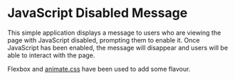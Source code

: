<h1>JavaScript Disabled Message</h1>
<p>This simple application displays a message to users who are viewing the page with JavaScript disabled, prompting them to enable it. Once JavaScript has been enabled, the message will disappear and users will be able to interact with the page.</p>
<p>Flexbox and <a href="https://github.com/daneden/animate.css">animate.css</a> have been used to add some flavour.</p>
